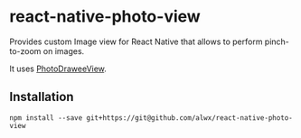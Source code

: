 # react-native-photo-view

Provides custom Image view for React Native that allows to perform
pinch-to-zoom on images.

It uses [PhotoDraweeView](https://github.com/ongakuer/PhotoDraweeView).

## Installation

```
npm install --save git+https://git@github.com/alwx/react-native-photo-view
```
